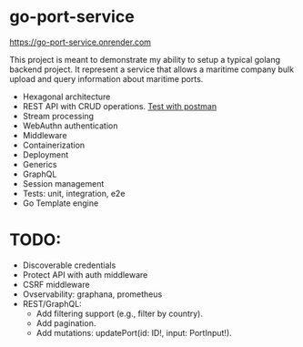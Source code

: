 # go-port-service

https://go-port-service.onrender.com

This project is meant to demonstrate my ability to setup a typical golang backend project. It represent a service that allows a maritime company bulk upload and query information about maritime ports.

- Hexagonal architecture
- REST API with CRUD operations. <a href="https://www.postman.com/go-port-service/go-port-service">Test with postman</a>
- Stream processing
- WebAuthn authentication
- Middleware
- Containerization
- Deployment
- Generics
- GraphQL
- Session management
- Tests: unit, integration, e2e
- Go Template engine

# TODO:
- Discoverable credentials
- Protect API with auth middleware
- CSRF middleware
- Ovservability: graphana, prometheus
- REST/GraphQL:
    - Add filtering support (e.g., filter by country).
    - Add pagination.
    - Add mutations: updatePort(id: ID!, input: PortInput!).
